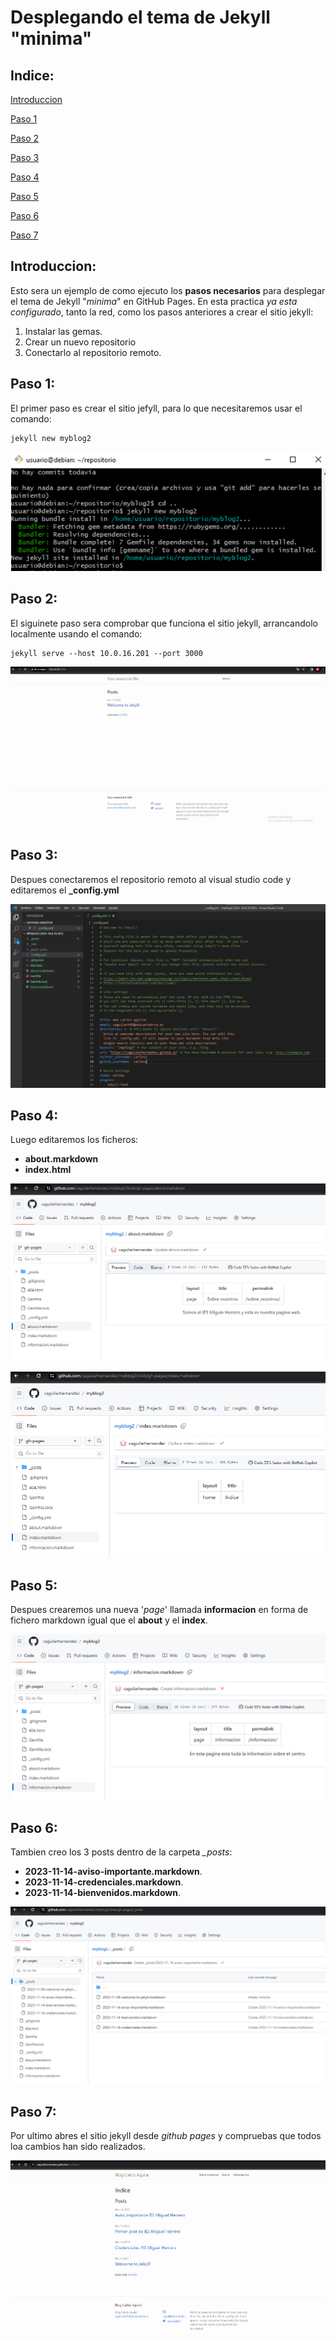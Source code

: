 # Desplegando el tema de Jekyll "minima"

## Indice:

[Introduccion](#introduccion)

[Paso 1](#paso-1)

[Paso 2](#paso-2)

[Paso 3](#paso-3)

[Paso 4](#paso-4)

[Paso 5](#paso-5)

[Paso 6](#paso-6)

[Paso 7](#paso-7)

## Introduccion:

Esto sera un ejemplo de como ejecuto los **pasos necesarios** para desplegar el tema de Jekyll "*minima*" en GitHub Pages. En esta practica *ya esta configurado*, tanto la red, como los pasos anteriores a crear el sitio jekyll:

1. Instalar las gemas.
1. Crear un nuevo repositorio
1. Conectarlo al repositorio remoto.

## Paso 1:

El primer paso es crear el sitio jefyll, para lo que necesitaremos usar el comando:

```
jekyll new myblog2
```

![Paso 1](/unidad2/jekyll3.png)

## Paso 2:

El siguinete paso sera comprobar que funciona el sitio jekyll, arrancandolo localmente usando el comando:

```
jekyll serve --host 10.0.16.201 --port 3000
```

![Paso 2](/unidad2/jekyll13.png)

## Paso 3:

Despues conectaremos el repositorio remoto al visual studio code y editaremos el **_config.yml** 

![Paso 3](/unidad2/jekyll12.png)

## Paso 4:

Luego editaremos los ficheros:
+ **about.markdown**
+ **index.html**

![Paso 4.1](/unidad2/jekyll7.png)

![Paso 4.2](/unidad2/jekyll8.png)

## Paso 5:

Despues crearemos una nueva '*page*' llamada **informacion** en forma de fichero markdown igual que el **about** y el **index**.

![Paso 5](/unidad2/jekyll9.png)

## Paso 6:

Tambien creo los 3 posts dentro de la carpeta *_posts*:
+ **2023-11-14-aviso-importante.markdown**.
+ **2023-11-14-credenciales.markdown**.
+ **2023-11-14-bienvenidos.markdown**.

![Paso 6](/unidad2/jekyll10.png)

## Paso 7:

Por ultimo abres el sitio jekyll desde *github pages* y compruebas que todos loa cambios han sido realizados.

![Paso 7](/unidad2/jekyll11.png)
